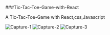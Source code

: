 ###Tic-Tac-Toe-Game-with-React

A Tic-Tac-Toe-Game with React,css,Javascript

![Capture-1](https://github.com/SanjidaPearl/Tic-Tac-Toe-Game-with-React/assets/88578806/47825a96-0f53-41aa-a15a-ee4b8042569e)
![Capture-2](https://github.com/SanjidaPearl/Tic-Tac-Toe-Game-with-React/assets/88578806/e4440748-89db-4d53-9781-cd16121ee178)
![Capture-3](https://github.com/SanjidaPearl/Tic-Tac-Toe-Game-with-React/assets/88578806/1fe05130-e7fe-47fd-8a37-fd2be620be46)
